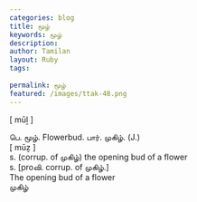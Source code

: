 ```yaml
---
categories: blog
title: மூழ்
keywords: மூழ்
description: 
author: Tamilan
layout: Ruby
tags: 
 
permalink: மூழ்
featured: /images/ttak-48.png
---
```

  
[ mūḻ ]  
  
பெ. மூழ். Flowerbud. பார். முகிழ். (J.)  
[ mūẕ ]  
s. (corrup. of முகிழ்) the opening bud of a flower  
s. [proவி. corrup. of முகிழ்.]  
The opening bud of a flower  
முகிழ்